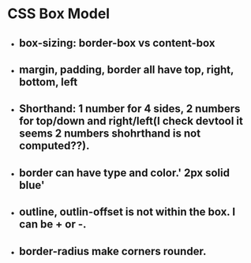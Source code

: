 # CSS Box Model

- ## box-sizing: border-box vs content-box
- ## margin, padding, border all have top, right, bottom, left
- ## Shorthand: 1 number for 4 sides, 2 numbers for top/down and right/left(I check devtool it seems 2 numbers shohrthand is not computed??).
- ## border can have type and color.' 2px solid blue'
- ## outline, outlin-offset is not within the box. I can be + or -.
- ## border-radius make corners rounder.
